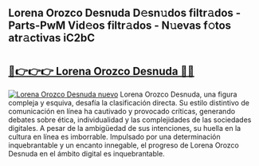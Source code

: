 ## Lorena Orozco Desnuda D𝚎sn𝚞dos filtr𝚊dos - Parts-PwM Vid𝚎os filtr𝚊dos - N𝚞evas f𝚘tos atr𝚊ctivas iC2bC

# <h2><a href="http://mb0uaa.tromn.icu/?c=Lorena+Orozco+Desnuda">🔗👉👉👉 Lorena Orozco Desnuda 🔗🔗</a></h2>

[![Lorena Orozco Desnuda nuevo](https://i.imgur.com/pEAQMta.gif)](http://mb0uaa.tromn.icu/?c=Lorena+Orozco+Desnuda)
Lorena Orozco Desnuda, una figura compleja y esquiva, desafía la clasificación directa. Su estilo distintivo de comunicación en línea ha cautivado y provocado críticas, generando debates sobre ética, individualidad y las complejidades de las sociedades digitales. A pesar de la ambigüedad de sus intenciones, su huella en la cultura en línea es imborrable. Impulsado por una determinación inquebrantable y un encanto innegable, el progreso de Lorena Orozco Desnuda en el ámbito digital es inquebrantable.

